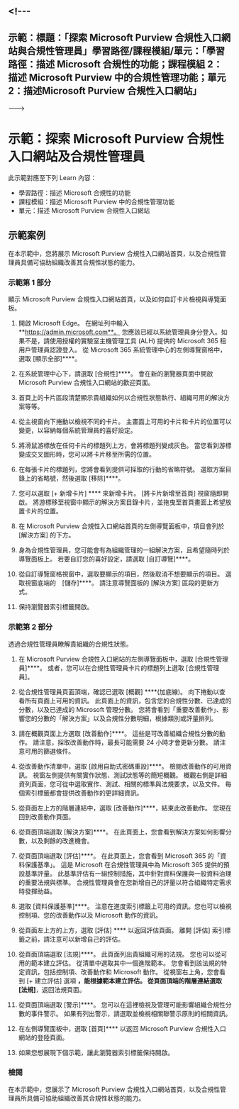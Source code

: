 &lt;!---
---
示範：標題：「探索 Microsoft Purview 合規性入口網站與合規性管理員」學習路徑/課程模組/單元：「學習路徑：描述 Microsoft 合規性的功能；課程模組 2：描述 Microsoft Purview 中的合規性管理功能；單元 2：描述Microsoft Purview 合規性入口網站」
---
--->

# 示範：探索 Microsoft Purview 合規性入口網站及合規性管理員

此示範對應至下列 Learn 內容：

- 學習路徑：描述 Microsoft 合規性的功能
- 課程模組：描述 Microsoft Purview 中的合規性管理功能
- 單元：描述 Microsoft Purview 合規性入口網站

## 示範案例

在本示範中，您將展示 Microsoft Purview 合規性入口網站首頁，以及合規性管理員具備可協助組織改善其合規性狀態的能力。

### 示範第 1 部分

顯示 Microsoft Purview 合規性入口網站首頁，以及如何自訂卡片檢視與導覽面板。

1. 開啟 Microsoft Edge。 在網址列中輸入 **https://admin.microsoft.com**。 您應該已經以系統管理員身分登入。如果不是，請使用授權的實驗室主機管理工具 (ALH) 提供的 Microsoft 365 租用戶管理員認證登入。 從 Microsoft 365 系統管理中心的左側導覽窗格中，選取 [顯示全部]****。

1. 在系統管理中心下，請選取 [合規性]****。  會在新的瀏覽器頁面中開啟 Microsoft Purview 合規性入口網站的歡迎頁面。  

1. 首頁上的卡片區段清楚顯示貴組織如何以合規性狀態執行、組織可用的解決方案等等。

1. 從主視窗向下捲動以檢視不同的卡片。 主畫面上可用的卡片和卡片的位置可以變更，以容納每個系統管理員的喜好設定。  

1. 將滑鼠游標放在任何卡片的標題列上方，會將標題列變成灰色。  當您看到游標變成交叉圖形時，您可以將卡片移至所需的位置。

1. 在每張卡片的標題列，您將會看到提供可採取的行動的省略符號。  選取方案目錄上的省略號，然後選取 [移除]****。

1. 您可以選取  [+ 新增卡片] **** 來新增卡片。  [將卡片新增至首頁] 視窗隨即開啟。  將游標移至視窗中顯示的解決方案目錄卡片，並拖曳至首頁畫面上希望放置卡片的位置。

1. 在 Microsoft Purview 合規性入口網站首頁的左側導覽面板中，項目會列於 [解決方案] 的下方。 

1. 身為合規性管理員，您可能會有為組織管理的一組解決方案，且希望隨時列於導覽面板上。  若要自訂您的喜好設定，請選取 [自訂導覽]****。  

1. 從自訂導覽窗格視窗中，選取要顯示的項目，然後取消不想要顯示的項目。  選取視窗底端的　[儲存]****。  請注意導覽面板的 [解決方案] 區段的更新方式。

1. 保持瀏覽器索引標籤開啟。

### 示範第 2 部分

透過合規性管理員瞭解貴組織的合規性狀態。

1. 在 Microsoft Purview 合規性入口網站的左側導覽面板中，選取 [合規性管理員]****。  或者，您可以在合規性管理員卡片的標題列上選取 [合規性管理員]。

1. 從合規性管理員頁面頂端，確認已選取 [概觀] ****(加底線)。 向下捲動以查看所有頁面上可用的資訊。  此頁面上的資訊，包含您的合規性分數、已達成的分數，以及已達成的 Microsoft 管理分數。   您將會看到「重要改善動作」、影響您的分數的「解決方案」以及合規性分數明細，根據類別或評量排列。

1. 請在概觀頁面上方選取 [改善動作]****。  這些是可改善組織合規性分數的動作。 請注意，採取改善動作時，最長可能需要 24 小時才會更新分數。  請注意可用的篩選條件。

1. 從改善動作清單中，選取 [啟用自助式密碼重設]****。  檢閱改善動作的可用資訊。  視窗左側提供有關實作狀態、測試狀態等的簡短概觀。 概觀右側是詳細資列頁面，您可從中選取實作、測試、相關的標準與法規要求，以及文件。 每個索引標籤都會提供改善動作的更詳細資訊。

1. 從頁面左上方的階層連結中，選取 [改善動作]****，結束此改善動作。  您現在回到改善動作頁面。

1. 從頁面頂端選取 [解決方案]****。 在此頁面上，您會看到解決方案如何影響分數，以及剩餘的改進機會。

1. 從頁面頂端選取 [評估]****。 在此頁面上，您會看到 Microsoft 365 的「資料保護基準」。  這是 Microsoft 在合規性管理員中為 Microsoft 365 提供的預設基準評量。  此基準評估有一組控制措施，其中針對資料保護與一般資料治理的重要法規與標準。 合規性管理員會在您新增自己的評量以符合組織特定需求時發揮助益。

1. 選取 [資料保護基準]****。  注意在進度索引標籤上可用的資訊。您也可以檢視控制項、您的改善動作以及 Microsoft 動作的資訊。  

1. 從頁面左上方的上方，選取 [評估] **** 以返回評估頁面。  離開 [評估] 索引標籤之前，請注意可以新增自己的評估。

1. 從頁面頂端選取 [法規]****。  此頁面列出貴組織可用的法規。 您也可以從可用的範本建立評估。  從清單中選取其中一個進階範本。  您會看到該法規的特定資訊，包括控制項、改善動作和 Microsoft 動作。  從視窗右上角，您會看到 [+ 建立評估] 選項 ****，能根據範本建立評估。  從頁面頂端的階層連結選取 [法規]****，返回法規頁面。

1. 從頁面頂端選取 [警示]****。   您可以在這裡檢視及管理可能影響組織合規性分數的事件警示。  如果有列出警示，請選取並檢視相關聯警示原則的相關資訊。

1. 在左側導覽面板中，選取 [首頁]**** 以返回 Microsoft Purview 合規性入口網站的登陸頁面。

1. 如果您想展現下個示範，讓此瀏覽器索引標籤保持開啟。

### 檢閱

在本示範中，您展示了 Microsoft Purview 合規性入口網站首頁，以及合規性管理員所具備可協助組織改善其合規性狀態的能力。
